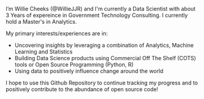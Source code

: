 I’m Willie Cheeks (@WillieJJR) and I'm currently a Data Scientist with about 3 Years of expereince in Government Technology Consulting. I currently hold a Master's in Analytics.

My primary interests/experiences are in:
- Uncovering insights by leveraging a combination of Analytics, Machine Learning and Statistics
- Building Data Science products using Commercial Off The Shelf (COTS) tools or Open Source Programming (Python, R) 
- Using data to positively influence change around the world


I hope to use this Github Repository to continue tracking my progress and to positively contribute to the abundance of open source code! 


<!---
WillieJJR/WillieJJR is a ✨ special ✨ repository because its `README.md` (this file) appears on your GitHub profile.
You can click the Preview link to take a look at your changes.
--->

